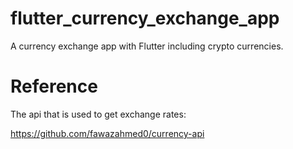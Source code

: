 # flutter_currency_exchange_app

A currency exchange app with Flutter including crypto currencies.

# Reference
The api that is used to get exchange rates:

https://github.com/fawazahmed0/currency-api


